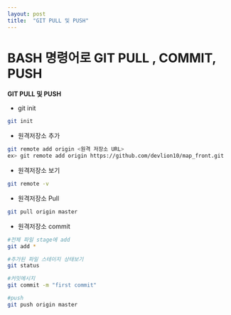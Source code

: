 ```yaml
---
layout: post
title:  "GIT PULL 및 PUSH"
---
```


# BASH  명령어로 GIT PULL , COMMIT, PUSH

**GIT PULL 및 PUSH**



- git init

```bash
git init
```

- 원격저장소 추가

```bash
git remote add origin <원격 저장소 URL>
ex> git remote add origin https://github.com/devlion10/map_front.git
```

- 원격저장소 보기

```bash
git remote -v
```

- 원격저장소 Pull

```bash
git pull origin master
```

- 원격저장소 commit

```bash
#전체 파일 stage에 add
git add *

#추가된 파일 스테이지 상태보기
git status

#커밋메시지
git commit -m "first commit"

#push
git push origin master
```



